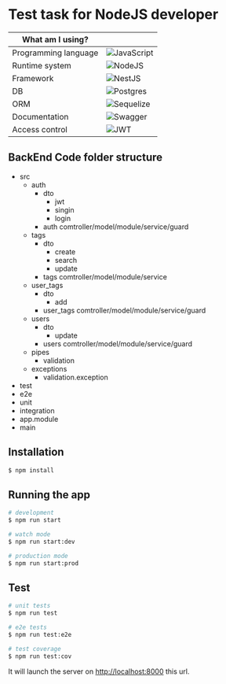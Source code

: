 # Test task for NodeJS developer

<div align="center">
  
| What am I using?                                          ||
| --------------------------------------------------------- | ------------------------------------------------------------------------------------------- |
|Programming language|![JavaScript](https://img.shields.io/badge/javascript-%23323330.svg?style=for-the-badge&logo=javascript&logoColor=%23F7DF1E)                                                                     
| Runtime system                                            | ![NodeJS](https://img.shields.io/badge/node.js-6DA55F?style=for-the-badge&logo=node.js&logoColor=white)                |
| Framework       | ![NestJS](https://img.shields.io/badge/nestjs-%23E0234E.svg?style=for-the-badge&logo=nestjs&logoColor=white) |
| DB | ![Postgres](https://img.shields.io/badge/postgres-%23316192.svg?style=for-the-badge&logo=postgresql&logoColor=white) |
| ORM | ![Sequelize](https://img.shields.io/badge/Sequelize-52B0E7?style=for-the-badge&logo=Sequelize&logoColor=white) |
| Documentation | ![Swagger](https://img.shields.io/badge/-Swagger-%23Clojure?style=for-the-badge&logo=swagger&logoColor=white) |
| Access control | ![JWT](https://img.shields.io/badge/JWT-black?style=for-the-badge&logo=JSON%20web%20tokens)

</div>

## **BackEnd Code folder structure**

- src
  - auth
    - dto
      - jwt
      - singin
      - login
    - auth comtroller/model/module/service/guard
  - tags
    - dto
      - create
      - search
      - update
    - tags comtroller/model/module/service
  - user_tags
    - dto
      - add
    - user_tags comtroller/model/module/service/guard
  - users
    - dto
      - update
    - users comtroller/model/module/service/guard
  - pipes
    - validation
  - exceptions
    - validation.exception
- test
 - e2e
 - unit
 - integration
- app.module
- main

## Installation

```bash
$ npm install
```

## Running the app

```bash
# development
$ npm run start

# watch mode
$ npm run start:dev

# production mode
$ npm run start:prod
```

## Test

```bash
# unit tests
$ npm run test

# e2e tests
$ npm run test:e2e

# test coverage
$ npm run test:cov
```

It will launch the server on [http://localhost:8000](http://localhost:8000) this url.
